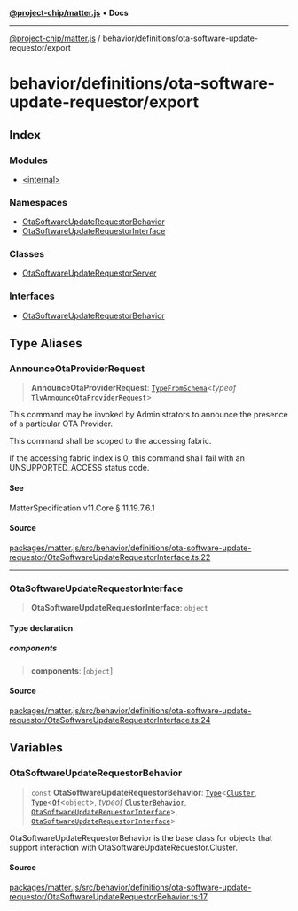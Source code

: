 [**@project-chip/matter.js**](../../../../README.md) • **Docs**

***

[@project-chip/matter.js](../../../../modules.md) / behavior/definitions/ota-software-update-requestor/export

# behavior/definitions/ota-software-update-requestor/export

## Index

### Modules

- [\<internal\>](-internal-/README.md)

### Namespaces

- [OtaSoftwareUpdateRequestorBehavior](namespaces/OtaSoftwareUpdateRequestorBehavior/README.md)
- [OtaSoftwareUpdateRequestorInterface](namespaces/OtaSoftwareUpdateRequestorInterface/README.md)

### Classes

- [OtaSoftwareUpdateRequestorServer](classes/OtaSoftwareUpdateRequestorServer.md)

### Interfaces

- [OtaSoftwareUpdateRequestorBehavior](interfaces/OtaSoftwareUpdateRequestorBehavior.md)

## Type Aliases

### AnnounceOtaProviderRequest

> **AnnounceOtaProviderRequest**: [`TypeFromSchema`](../../../../tlv/export/README.md#typefromschemas)\<*typeof* [`TlvAnnounceOtaProviderRequest`](../../../../cluster/export/namespaces/OtaSoftwareUpdateRequestor/README.md#tlvannounceotaproviderrequest)\>

This command may be invoked by Administrators to announce the presence of a particular OTA Provider.

This command shall be scoped to the accessing fabric.

If the accessing fabric index is 0, this command shall fail with an UNSUPPORTED_ACCESS status code.

#### See

MatterSpecification.v11.Core § 11.19.7.6.1

#### Source

[packages/matter.js/src/behavior/definitions/ota-software-update-requestor/OtaSoftwareUpdateRequestorInterface.ts:22](https://github.com/project-chip/matter.js/blob/7a8cbb56b87d4ccf34bec5a9a95ab40a1711324f/packages/matter.js/src/behavior/definitions/ota-software-update-requestor/OtaSoftwareUpdateRequestorInterface.ts#L22)

***

### OtaSoftwareUpdateRequestorInterface

> **OtaSoftwareUpdateRequestorInterface**: `object`

#### Type declaration

##### components

> **components**: [`object`]

#### Source

[packages/matter.js/src/behavior/definitions/ota-software-update-requestor/OtaSoftwareUpdateRequestorInterface.ts:24](https://github.com/project-chip/matter.js/blob/7a8cbb56b87d4ccf34bec5a9a95ab40a1711324f/packages/matter.js/src/behavior/definitions/ota-software-update-requestor/OtaSoftwareUpdateRequestorInterface.ts#L24)

## Variables

### OtaSoftwareUpdateRequestorBehavior

> `const` **OtaSoftwareUpdateRequestorBehavior**: [`Type`](../../../cluster/export/namespaces/ClusterBehavior/interfaces/Type.md)\<[`Cluster`](../../../../cluster/export/namespaces/OtaSoftwareUpdateRequestor/interfaces/Cluster.md), [`Type`](../../../cluster/export/namespaces/ClusterBehavior/interfaces/Type.md)\<[`Of`](../../../../cluster/export/namespaces/ClusterType/interfaces/Of.md)\<`object`\>, *typeof* [`ClusterBehavior`](../../../cluster/export/namespaces/ClusterBehavior/README.md), [`OtaSoftwareUpdateRequestorInterface`](README.md#otasoftwareupdaterequestorinterface)\>, [`OtaSoftwareUpdateRequestorInterface`](README.md#otasoftwareupdaterequestorinterface)\>

OtaSoftwareUpdateRequestorBehavior is the base class for objects that support interaction with OtaSoftwareUpdateRequestor.Cluster.

#### Source

[packages/matter.js/src/behavior/definitions/ota-software-update-requestor/OtaSoftwareUpdateRequestorBehavior.ts:17](https://github.com/project-chip/matter.js/blob/7a8cbb56b87d4ccf34bec5a9a95ab40a1711324f/packages/matter.js/src/behavior/definitions/ota-software-update-requestor/OtaSoftwareUpdateRequestorBehavior.ts#L17)
